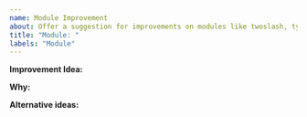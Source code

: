 ```yaml
---
name: Module Improvement
about: Offer a suggestion for improvements on modules like twoslash, typescript-vfs and shiki-twoslash et al
title: "Module: "
labels: "Module"
---
```


**Improvement Idea:**

<!-- Issue Report -->

**Why:**

<!-- Why do it this way? -->

**Alternative ideas:**

<!-- Are there other ways to do it? -->
